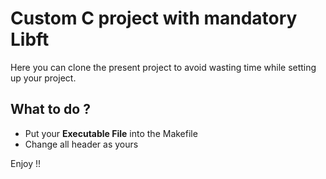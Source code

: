 # Custom C project with mandatory Libft
Here you can clone the present project to avoid wasting time while setting up your project.

## What to do ?
- Put your **Executable File** into the Makefile
- Change all header as yours

Enjoy !!